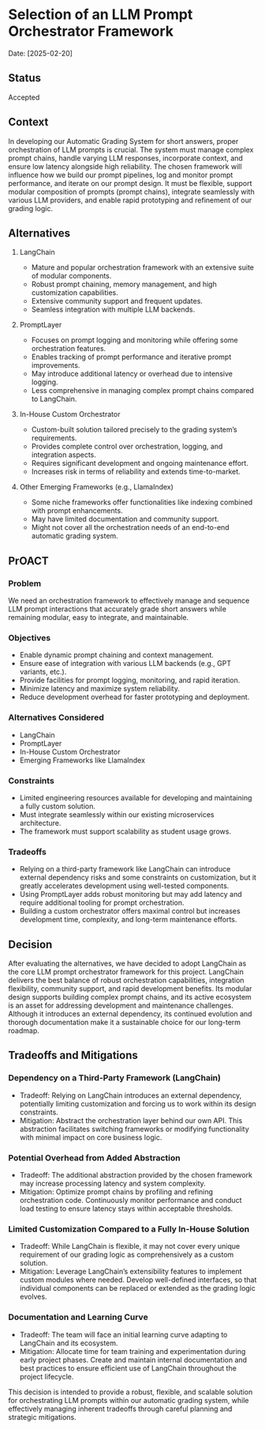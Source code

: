 # Selection of an LLM Prompt Orchestrator Framework

Date:  [2025-02-20]

## Status

Accepted

## Context

In developing our Automatic Grading System for short answers, proper orchestration of LLM prompts is crucial. The system must manage complex prompt chains, handle varying LLM responses, incorporate context, and ensure low latency alongside high reliability. The chosen framework will influence how we build our prompt pipelines, log and monitor prompt performance, and iterate on our prompt design. It must be flexible, support modular composition of prompts (prompt chains), integrate seamlessly with various LLM providers, and enable rapid prototyping and refinement of our grading logic.

## Alternatives

1. LangChain

   - Mature and popular orchestration framework with an extensive suite of modular components.
   - Robust prompt chaining, memory management, and high customization capabilities.
   - Extensive community support and frequent updates.
   - Seamless integration with multiple LLM backends.

2. PromptLayer

   - Focuses on prompt logging and monitoring while offering some orchestration features.
   - Enables tracking of prompt performance and iterative prompt improvements.
   - May introduce additional latency or overhead due to intensive logging.
   - Less comprehensive in managing complex prompt chains compared to LangChain.

3. In-House Custom Orchestrator

   - Custom-built solution tailored precisely to the grading system’s requirements.
   - Provides complete control over orchestration, logging, and integration aspects.
   - Requires significant development and ongoing maintenance effort.
   - Increases risk in terms of reliability and extends time-to-market.

4. Other Emerging Frameworks (e.g., LlamaIndex)
   - Some niche frameworks offer functionalities like indexing combined with prompt enhancements.
   - May have limited documentation and community support.
   - Might not cover all the orchestration needs of an end-to-end automatic grading system.

## PrOACT

### Problem

We need an orchestration framework to effectively manage and sequence LLM prompt interactions that accurately grade short answers while remaining modular, easy to integrate, and maintainable.

### Objectives

- Enable dynamic prompt chaining and context management.
- Ensure ease of integration with various LLM backends (e.g., GPT variants, etc.).
- Provide facilities for prompt logging, monitoring, and rapid iteration.
- Minimize latency and maximize system reliability.
- Reduce development overhead for faster prototyping and deployment.

### Alternatives Considered

- LangChain  
- PromptLayer  
- In-House Custom Orchestrator
- Emerging Frameworks like LlamaIndex

### Constraints

- Limited engineering resources available for developing and maintaining a fully custom solution.
- Must integrate seamlessly within our existing microservices architecture.
- The framework must support scalability as student usage grows.

### Tradeoffs

- Relying on a third-party framework like LangChain can introduce external dependency risks and some constraints on customization, but it greatly accelerates development using well-tested components.
- Using PromptLayer adds robust monitoring but may add latency and require additional tooling for prompt orchestration.
- Building a custom orchestrator offers maximal control but increases development time, complexity, and long-term maintenance efforts.

## Decision

After evaluating the alternatives, we have decided to adopt LangChain as the core LLM prompt orchestrator framework for this project. LangChain delivers the best balance of robust orchestration capabilities, integration flexibility, community support, and rapid development benefits. Its modular design supports building complex prompt chains, and its active ecosystem is an asset for addressing development and maintenance challenges. Although it introduces an external dependency, its continued evolution and thorough documentation make it a sustainable choice for our long-term roadmap.

## Tradeoffs and Mitigations

### Dependency on a Third-Party Framework (LangChain)

- Tradeoff: Relying on LangChain introduces an external dependency, potentially limiting customization and forcing us to work within its design constraints.
- Mitigation: Abstract the orchestration layer behind our own API. This abstraction facilitates switching frameworks or modifying functionality with minimal impact on core business logic.

### Potential Overhead from Added Abstraction

- Tradeoff: The additional abstraction provided by the chosen framework may increase processing latency and system complexity.
- Mitigation: Optimize prompt chains by profiling and refining orchestration code. Continuously monitor performance and conduct load testing to ensure latency stays within acceptable thresholds.

### Limited Customization Compared to a Fully In-House Solution

- Tradeoff: While LangChain is flexible, it may not cover every unique requirement of our grading logic as comprehensively as a custom solution.
- Mitigation: Leverage LangChain’s extensibility features to implement custom modules where needed. Develop well-defined interfaces, so that individual components can be replaced or extended as the grading logic evolves.

### Documentation and Learning Curve

- Tradeoff: The team will face an initial learning curve adapting to LangChain and its ecosystem.
- Mitigation: Allocate time for team training and experimentation during early project phases. Create and maintain internal documentation and best practices to ensure efficient use of LangChain throughout the project lifecycle.

This decision is intended to provide a robust, flexible, and scalable solution for orchestrating LLM prompts within our automatic grading system, while effectively managing inherent tradeoffs through careful planning and strategic mitigations.
